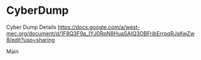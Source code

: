 # CyberDump
Cyber Dump 
Details
https://docs.google.com/a/west-mec.org/document/d/1F8Q3F9a_IYJ0RpN8HuaSAIQ3OBFribErrpqRJsKwZw8/edit?usp=sharing

Main
